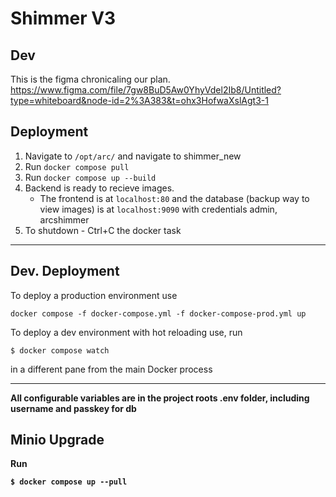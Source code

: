 # Shimmer V3

## Dev
This is the figma chronicaling our plan.
https://www.figma.com/file/7gw8BuD5Aw0YhyVdel2Ib8/Untitled?type=whiteboard&node-id=2%3A383&t=ohx3HofwaXslAgt3-1

</hr>

## Deployment
1. Navigate to `/opt/arc/` and navigate to shimmer_new
2. Run `docker compose pull`
3. Run `docker compose up --build`
4. Backend is ready to recieve images.
    - The frontend is at `localhost:80` and the database (backup way to view images) is at `localhost:9090` with credentials admin, arcshimmer
5. To shutdown - Ctrl+C the docker task 

<hr/>

## Dev. Deployment
To deploy a production environment use
```shell
docker compose -f docker-compose.yml -f docker-compose-prod.yml up
```

To deploy a dev environment with hot reloading use, run
```shell
$ docker compose watch
```
in a different pane from the main Docker process
<hr/>


<b>All configurable variables are in the project roots .env folder, including username and passkey for db

## Minio Upgrade

Run
```shell
$ docker compose up --pull
```

